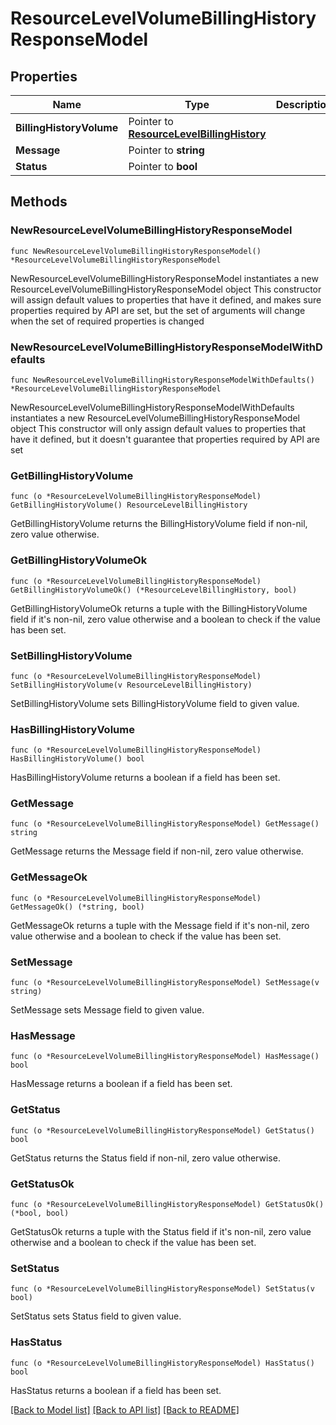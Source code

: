 # ResourceLevelVolumeBillingHistoryResponseModel

## Properties

Name | Type | Description | Notes
------------ | ------------- | ------------- | -------------
**BillingHistoryVolume** | Pointer to [**ResourceLevelBillingHistory**](ResourceLevelBillingHistory.md) |  | [optional] 
**Message** | Pointer to **string** |  | [optional] 
**Status** | Pointer to **bool** |  | [optional] 

## Methods

### NewResourceLevelVolumeBillingHistoryResponseModel

`func NewResourceLevelVolumeBillingHistoryResponseModel() *ResourceLevelVolumeBillingHistoryResponseModel`

NewResourceLevelVolumeBillingHistoryResponseModel instantiates a new ResourceLevelVolumeBillingHistoryResponseModel object
This constructor will assign default values to properties that have it defined,
and makes sure properties required by API are set, but the set of arguments
will change when the set of required properties is changed

### NewResourceLevelVolumeBillingHistoryResponseModelWithDefaults

`func NewResourceLevelVolumeBillingHistoryResponseModelWithDefaults() *ResourceLevelVolumeBillingHistoryResponseModel`

NewResourceLevelVolumeBillingHistoryResponseModelWithDefaults instantiates a new ResourceLevelVolumeBillingHistoryResponseModel object
This constructor will only assign default values to properties that have it defined,
but it doesn't guarantee that properties required by API are set

### GetBillingHistoryVolume

`func (o *ResourceLevelVolumeBillingHistoryResponseModel) GetBillingHistoryVolume() ResourceLevelBillingHistory`

GetBillingHistoryVolume returns the BillingHistoryVolume field if non-nil, zero value otherwise.

### GetBillingHistoryVolumeOk

`func (o *ResourceLevelVolumeBillingHistoryResponseModel) GetBillingHistoryVolumeOk() (*ResourceLevelBillingHistory, bool)`

GetBillingHistoryVolumeOk returns a tuple with the BillingHistoryVolume field if it's non-nil, zero value otherwise
and a boolean to check if the value has been set.

### SetBillingHistoryVolume

`func (o *ResourceLevelVolumeBillingHistoryResponseModel) SetBillingHistoryVolume(v ResourceLevelBillingHistory)`

SetBillingHistoryVolume sets BillingHistoryVolume field to given value.

### HasBillingHistoryVolume

`func (o *ResourceLevelVolumeBillingHistoryResponseModel) HasBillingHistoryVolume() bool`

HasBillingHistoryVolume returns a boolean if a field has been set.

### GetMessage

`func (o *ResourceLevelVolumeBillingHistoryResponseModel) GetMessage() string`

GetMessage returns the Message field if non-nil, zero value otherwise.

### GetMessageOk

`func (o *ResourceLevelVolumeBillingHistoryResponseModel) GetMessageOk() (*string, bool)`

GetMessageOk returns a tuple with the Message field if it's non-nil, zero value otherwise
and a boolean to check if the value has been set.

### SetMessage

`func (o *ResourceLevelVolumeBillingHistoryResponseModel) SetMessage(v string)`

SetMessage sets Message field to given value.

### HasMessage

`func (o *ResourceLevelVolumeBillingHistoryResponseModel) HasMessage() bool`

HasMessage returns a boolean if a field has been set.

### GetStatus

`func (o *ResourceLevelVolumeBillingHistoryResponseModel) GetStatus() bool`

GetStatus returns the Status field if non-nil, zero value otherwise.

### GetStatusOk

`func (o *ResourceLevelVolumeBillingHistoryResponseModel) GetStatusOk() (*bool, bool)`

GetStatusOk returns a tuple with the Status field if it's non-nil, zero value otherwise
and a boolean to check if the value has been set.

### SetStatus

`func (o *ResourceLevelVolumeBillingHistoryResponseModel) SetStatus(v bool)`

SetStatus sets Status field to given value.

### HasStatus

`func (o *ResourceLevelVolumeBillingHistoryResponseModel) HasStatus() bool`

HasStatus returns a boolean if a field has been set.


[[Back to Model list]](../README.md#documentation-for-models) [[Back to API list]](../README.md#documentation-for-api-endpoints) [[Back to README]](../README.md)


